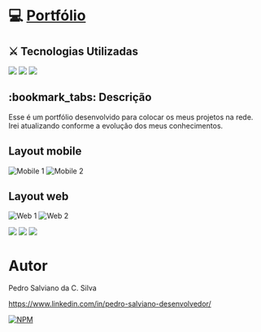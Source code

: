 


<h1>💻 <a href="https://pe-salviano.github.io/portifolio_pedro/" target="_blank"> Portfólio </a></h1>


<h2>⚔ Tecnologias Utilizadas</h2>

<div style="display: inline_block">

<img src="https://img.shields.io/badge/html5-%23E34F26.svg?style=for-the-badge&logo=html5&logoColor=white" />
<img src="https://img.shields.io/badge/css3-%231572B6.svg?style=for-the-badge&logo=css3&logoColor=white" />
<img src="https://img.shields.io/badge/javascript-%23323330.svg?style=for-the-badge&logo=javascript&logoColor=%23F7DF1E" />
  
</div>

<h2>:bookmark_tabs: Descrição</h2>
<p>Esse é um portfólio desenvolvido para colocar os meus projetos na rede. Irei atualizando conforme a evolução dos meus conhecimentos. </p>


## Layout mobile
![Mobile 1](https://github.com/pe-salviano/portifolio_pedro/blob/main/assets/imagem/layout-mobile.png) 
![Mobile 2](https://github.com/pe-salviano/portifolio_pedro/blob/main/assets/imagem/layout-mobile.modal.png)

## Layout web
![Web 1](https://github.com/pe-salviano/portifolio_pedro/blob/main/assets/imagem/layout-web.png)
![Web 2](https://github.com/pe-salviano/portifolio_pedro/blob/main/assets/imagem/layout-web2.png)

<div style="display: inline_block">
  
<a href = "mailto:pedro.salviano.cs@gmail.com"><img src="https://img.shields.io/badge/-Gmail-%23333?style=for-the-badge&logo=gmail&logoColor=white" target="_blank"></a>
<a href="https://www.linkedin.com/in/pedro-salviano-857917116/" target="_blank"><img src="https://img.shields.io/badge/-LinkedIn-%230077B5?style=for-the-badge&logo=linkedin&logoColor=white" target="_blank"></a>
<a href="https://pe-salviano.github.io/portifolio_pedro/" target="_blank"><img src="https://img.shields.io/badge/-Portf%C3%B3lio-brown?style=for-the-badge&logo=true" target="_blank"></a>
  
</div>



# Autor

Pedro Salviano da C. Silva

https://www.linkedin.com/in/pedro-salviano-desenvolvedor/

[![NPM](https://img.shields.io/npm/l/react)](https://github.com/pe-salviano/portifolio_pedro/blob/main/LICENSE) 
